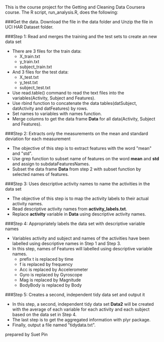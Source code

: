 This is the course project for the Getting and Cleaning Data Coursera course. 
The R script, run_analysis.R, does the following:

###Get the data.
Download the file in the data folder and Unzip the file in UCI HAR Dataset folder.

###Step 1: Read and merges the training and the test sets to create an new data set
* There are 3 files for the train data:
  * X_train.txt
  * y_train.txt
  * subject_train.txt
* And 3 files for the test data:
  * X_test.txt
  * y_test.txt
  * subject_test.txt
* Use read.table() command to read the text files into the variables(Activity, Subject and Features).
* Use rbind function to concatenate the data tables(datSubject, datActivity and datFeatures) by rows.
* Set names to variables with names function.
* Merge columns to get the data frame **Data** for all data(Activity, Subject and Features).

###Step 2: Extracts only the measurements on the mean and standard deviation for each measurement
* The objective of this step is to extract features with the word "mean" and "std".
* Use grep function to subset name of features on the word **mean** and **std** and assign to subdataFeaturesNames.
* Subset the data frame **Data** from step 2 with subset function by selected names of features.

###Step 3: Uses descriptive activity names to name the activities in the data set
* The objective of this step is to map the activity labels to their actual activity names.
* Read descriptive activity names from **activity_labels.txt**.
* Replace **activity** variable in **Data** using descriptive activity names.

###Step 4: Appropriately labels the data set with descriptive variable names
* Variables activity and subject and names of the activities have been labelled using descriptive names in Step 1 and Step 3.
* In this step, names of Features will labelled using descriptive variable names.
  * prefix t is replaced by time
  * f is replaced by frequency
  * Acc is replaced by Accelerometer
  * Gyro is replaced by Gyroscope
  * Mag is replaced by Magnitude
  * BodyBody is replaced by Body
       
###Step 5: Creates a second, independent tidy data set and output it
* In this step, a second, independent tidy data set **Data2** will be created with the average of each variable for each activity and each subject based on the data set in Step 4.
* The last step is to get the aggregated information with plyr package.
* Finally, output a file named "tidydata.txt".

prepared by Suet Pin

